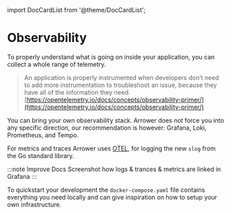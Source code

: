 ---
---
import DocCardList from '@theme/DocCardList';

# Observability

To properly understand what is going on inside your application,
you can collect a whole range of telemetry.

> An application is properly instrumented when developers don’t need to add more instrumentation to troubleshoot an issue, because they have all of the information they need.  
> [https://opentelemetry.io/docs/concepts/observability-primer/](https://opentelemetry.io/docs/concepts/observability-primer/)

You can bring your own observability stack. Arrower does not force you into any specific direction,
our recommendation is however: Grafana, Loki, Prometheus, and Tempo.

For metrics and traces Arrower uses [OTEL](https://opentelemetry.io/),
for logging the new `slog` from the Go standard library.



:::note Improve Docs
Screenshot how logs & trances & metrics are linked in Grafana
:::

To quickstart your development the `docker-compose.yaml` file contains everything you need locally
and can give inspiration on how to setup your own infrastructure.

<br />
<br />

<DocCardList />

